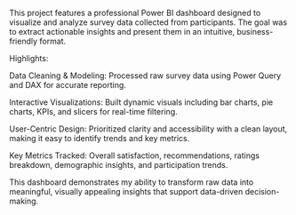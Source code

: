 This project features a professional Power BI dashboard designed to visualize and analyze survey data collected from participants. The goal was to extract actionable insights and present them in an intuitive, business-friendly format.

Highlights:

Data Cleaning & Modeling: Processed raw survey data using Power Query and DAX for accurate reporting.

Interactive Visualizations: Built dynamic visuals including bar charts, pie charts, KPIs, and slicers for real-time filtering.

User-Centric Design: Prioritized clarity and accessibility with a clean layout, making it easy to identify trends and key metrics.

Key Metrics Tracked: Overall satisfaction, recommendations, ratings breakdown, demographic insights, and participation trends.

This dashboard demonstrates my ability to transform raw data into meaningful, visually appealing insights that support data-driven decision-making.
